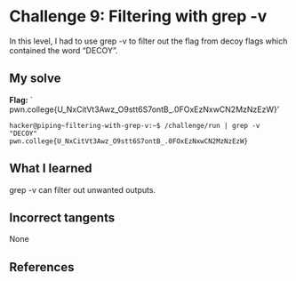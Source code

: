 # Challenge 9: Filtering with grep -v
In this level, I had to use grep -v to filter out the flag from decoy flags which contained the word “DECOY”.

## My solve
**Flag:** ` pwn.college{U_NxCitVt3Awz_O9stt6S7ontB_.0FOxEzNxwCN2MzNzEzW}’


```
hacker@piping~filtering-with-grep-v:~$ /challenge/run | grep -v "DECOY"
pwn.college{U_NxCitVt3Awz_O9stt6S7ontB_.0FOxEzNxwCN2MzNzEzW}
```

## What I learned
grep -v  can filter out unwanted outputs.

## Incorrect tangents
None

## References
